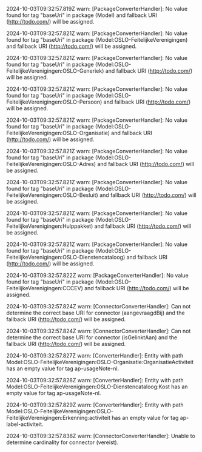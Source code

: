 2024-10-03T09:32:57.819Z warn: [PackageConverterHandler]: No value found for tag "baseUri" in package (Model) and fallback URI (http://todo.com/) will be assigned.

2024-10-03T09:32:57.821Z warn: [PackageConverterHandler]: No value found for tag "baseUri" in package (Model:OSLO-FeitelijkeVerenigingen) and fallback URI (http://todo.com/) will be assigned.

2024-10-03T09:32:57.821Z warn: [PackageConverterHandler]: No value found for tag "baseUri" in package (Model:OSLO-FeitelijkeVerenigingen:OSLO-Generiek) and fallback URI (http://todo.com/) will be assigned.

2024-10-03T09:32:57.821Z warn: [PackageConverterHandler]: No value found for tag "baseUri" in package (Model:OSLO-FeitelijkeVerenigingen:OSLO-Persoon) and fallback URI (http://todo.com/) will be assigned.

2024-10-03T09:32:57.821Z warn: [PackageConverterHandler]: No value found for tag "baseUri" in package (Model:OSLO-FeitelijkeVerenigingen:OSLO-Organisatie) and fallback URI (http://todo.com/) will be assigned.

2024-10-03T09:32:57.821Z warn: [PackageConverterHandler]: No value found for tag "baseUri" in package (Model:OSLO-FeitelijkeVerenigingen:OSLO-Adres) and fallback URI (http://todo.com/) will be assigned.

2024-10-03T09:32:57.821Z warn: [PackageConverterHandler]: No value found for tag "baseUri" in package (Model:OSLO-FeitelijkeVerenigingen:OSLO-Besluit) and fallback URI (http://todo.com/) will be assigned.

2024-10-03T09:32:57.821Z warn: [PackageConverterHandler]: No value found for tag "baseUri" in package (Model:OSLO-FeitelijkeVerenigingen:Hulppakket) and fallback URI (http://todo.com/) will be assigned.

2024-10-03T09:32:57.821Z warn: [PackageConverterHandler]: No value found for tag "baseUri" in package (Model:OSLO-FeitelijkeVerenigingen:OSLO-Dienstencataloog) and fallback URI (http://todo.com/) will be assigned.

2024-10-03T09:32:57.822Z warn: [PackageConverterHandler]: No value found for tag "baseUri" in package (Model:OSLO-FeitelijkeVerenigingen:CCCEV) and fallback URI (http://todo.com/) will be assigned.

2024-10-03T09:32:57.824Z warn: [ConnectorConverterHandler]: Can not determine the correct base URI for connector (aangevraagdBij) and the fallback URI (http://todo.com/) will be assigned.

2024-10-03T09:32:57.824Z warn: [ConnectorConverterHandler]: Can not determine the correct base URI for connector (isGelinktAan) and the fallback URI (http://todo.com/) will be assigned.

2024-10-03T09:32:57.827Z warn: [ConverterHandler]: Entity with path Model:OSLO-FeitelijkeVerenigingen:OSLO-Organisatie:OrganisatieActiviteit has an empty value for tag ap-usageNote-nl.

2024-10-03T09:32:57.828Z warn: [ConverterHandler]: Entity with path Model:OSLO-FeitelijkeVerenigingen:OSLO-Dienstencataloog:Kost has an empty value for tag ap-usageNote-nl.

2024-10-03T09:32:57.829Z warn: [ConverterHandler]: Entity with path Model:OSLO-FeitelijkeVerenigingen:OSLO-FeitelijkeVerenigingen:Erkenning:activiteit has an empty value for tag ap-label-activiteit.

2024-10-03T09:32:57.838Z warn: [ConnectorConverterHandler]: Unable to determine cardinality for connector (vereist).


